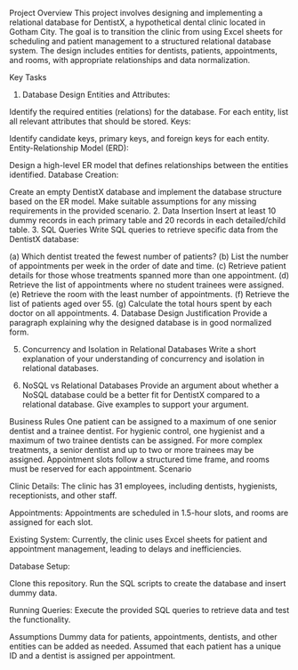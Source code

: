 Project Overview
This project involves designing and implementing a relational database for DentistX, a hypothetical dental clinic located in Gotham City. The goal is to transition the clinic from using Excel sheets for scheduling and patient management to a structured relational database system. The design includes entities for dentists, patients, appointments, and rooms, with appropriate relationships and data normalization.

Key Tasks
1. Database Design
Entities and Attributes:

Identify the required entities (relations) for the database.
For each entity, list all relevant attributes that should be stored.
Keys:

Identify candidate keys, primary keys, and foreign keys for each entity.
Entity-Relationship Model (ERD):

Design a high-level ER model that defines relationships between the entities identified.
Database Creation:

Create an empty DentistX database and implement the database structure based on the ER model.
Make suitable assumptions for any missing requirements in the provided scenario.
2. Data Insertion
Insert at least 10 dummy records in each primary table and 20 records in each detailed/child table.
3. SQL Queries
Write SQL queries to retrieve specific data from the DentistX database:

(a) Which dentist treated the fewest number of patients?
(b) List the number of appointments per week in the order of date and time.
(c) Retrieve patient details for those whose treatments spanned more than one appointment.
(d) Retrieve the list of appointments where no student trainees were assigned.
(e) Retrieve the room with the least number of appointments.
(f) Retrieve the list of patients aged over 55.
(g) Calculate the total hours spent by each doctor on all appointments.
4. Database Design Justification
Provide a paragraph explaining why the designed database is in good normalized form.

5. Concurrency and Isolation in Relational Databases
Write a short explanation of your understanding of concurrency and isolation in relational databases.

6. NoSQL vs Relational Databases
Provide an argument about whether a NoSQL database could be a better fit for DentistX compared to a relational database. Give examples to support your argument.

Business Rules
One patient can be assigned to a maximum of one senior dentist and a trainee dentist.
For hygienic control, one hygienist and a maximum of two trainee dentists can be assigned.
For more complex treatments, a senior dentist and up to two or more trainees may be assigned.
Appointment slots follow a structured time frame, and rooms must be reserved for each appointment.
Scenario

Clinic Details: The clinic has 31 employees, including dentists, hygienists, receptionists, and other staff.

Appointments: Appointments are scheduled in 1.5-hour slots, and rooms are assigned for each slot.

Existing System: Currently, the clinic uses Excel sheets for patient and appointment management, leading to delays and inefficiencies.


Database Setup:

Clone this repository.
Run the SQL scripts to create the database and insert dummy data.

Running Queries:
Execute the provided SQL queries to retrieve data and test the functionality.

Assumptions
Dummy data for patients, appointments, dentists, and other entities can be added as needed.
Assumed that each patient has a unique ID and a dentist is assigned per appointment.

